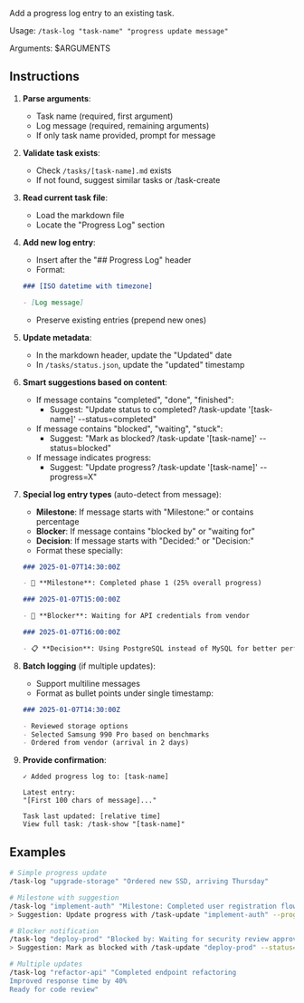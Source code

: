 Add a progress log entry to an existing task.

Usage: `/task-log "task-name" "progress update message"`

Arguments: $ARGUMENTS

## Instructions

1. **Parse arguments**:
   - Task name (required, first argument)
   - Log message (required, remaining arguments)
   - If only task name provided, prompt for message

2. **Validate task exists**:
   - Check `/tasks/[task-name].md` exists
   - If not found, suggest similar tasks or /task-create

3. **Read current task file**:
   - Load the markdown file
   - Locate the "Progress Log" section

4. **Add new log entry**:
   - Insert after the "## Progress Log" header
   - Format:
   ```markdown
   ### [ISO datetime with timezone]

   - [Log message]
   ```
   - Preserve existing entries (prepend new ones)

5. **Update metadata**:
   - In the markdown header, update the "Updated" date
   - In `/tasks/status.json`, update the "updated" timestamp

6. **Smart suggestions based on content**:
   - If message contains "completed", "done", "finished":
     - Suggest: "Update status to completed? /task-update '[task-name]' --status=completed"
   - If message contains "blocked", "waiting", "stuck":
     - Suggest: "Mark as blocked? /task-update '[task-name]' --status=blocked"
   - If message indicates progress:
     - Suggest: "Update progress? /task-update '[task-name]' --progress=X"

7. **Special log entry types** (auto-detect from message):
   - **Milestone**: If message starts with "Milestone:" or contains percentage
   - **Blocker**: If message contains "blocked by" or "waiting for"
   - **Decision**: If message starts with "Decided:" or "Decision:"
   - Format these specially:
   ```markdown
   ### 2025-01-07T14:30:00Z

   - 🎯 **Milestone**: Completed phase 1 (25% overall progress)

   ### 2025-01-07T15:00:00Z

   - 🚧 **Blocker**: Waiting for API credentials from vendor

   ### 2025-01-07T16:00:00Z

   - 📋 **Decision**: Using PostgreSQL instead of MySQL for better performance
   ```

8. **Batch logging** (if multiple updates):
   - Support multiline messages
   - Format as bullet points under single timestamp:
   ```markdown
   ### 2025-01-07T14:30:00Z

   - Reviewed storage options
   - Selected Samsung 990 Pro based on benchmarks
   - Ordered from vendor (arrival in 2 days)
   ```

9. **Provide confirmation**:
   ```
   ✓ Added progress log to: [task-name]

   Latest entry:
   "[First 100 chars of message]..."

   Task last updated: [relative time]
   View full task: /task-show "[task-name]"
   ```

## Examples

```bash
# Simple progress update
/task-log "upgrade-storage" "Ordered new SSD, arriving Thursday"

# Milestone with suggestion
/task-log "implement-auth" "Milestone: Completed user registration flow (50% done)"
> Suggestion: Update progress with /task-update "implement-auth" --progress=50

# Blocker notification
/task-log "deploy-prod" "Blocked by: Waiting for security review approval"
> Suggestion: Mark as blocked with /task-update "deploy-prod" --status=blocked

# Multiple updates
/task-log "refactor-api" "Completed endpoint refactoring
Improved response time by 40%
Ready for code review"
```
